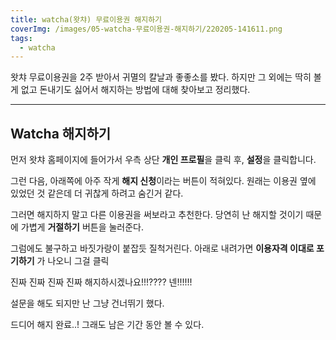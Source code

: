 ```yaml
---
title: watcha(왓챠) 무료이용권 해지하기
coverImg: /images/05-watcha-무료이용권-해지하기/220205-141611.png
tags:
  - watcha
---
```


왓챠 무료이용권을 2주 받아서 귀멸의 칼날과 좋좋소를 봤다. 하지만 그 외에는 딱히 볼 게 없고 돈내기도 싫어서 해지하는 방법에 대해 찾아보고 정리했다.

<!-- more -->

---

## Watcha 해지하기

먼저 왓챠 홈페이지에 들어가서 우측 상단 **개인 프로필**을 클릭 후, **설정**을 클릭합니다.

<post-img src="/images/05-watcha-무료이용권-해지하기/220205-143143.png"></post-img>

그런 다음, 아래쪽에 아주 작게 **해지 신청**이라는 버튼이 적혀있다. 원래는 이용권 옆에 있었던 것 같은데 더 귀찮게 하려고 숨긴거 같다.

<post-img src="/images/05-watcha-무료이용권-해지하기/220205-143414.png"></post-img>

그러면 해지하지 말고 다른 이용권을 써보라고 추천한다. 당연히 난 해지할 것이기 때문에 가볍게 **거절하기** 버튼을 눌러준다.

<post-img src="/images/05-watcha-무료이용권-해지하기/220205-150828.png"></post-img>

그럼에도 불구하고 바짓가랑이 붙잡듯 질척거린다. 아래로 내려가면 **이용자격 이대로 포기하기** 가 나오니 그걸 클릭

<post-img src="/images/05-watcha-무료이용권-해지하기/220205-151102.png"></post-img>

진짜 진짜 진짜 진짜 해지하시겠나요!!!???? 넨!!!!!!

<post-img src="/images/05-watcha-무료이용권-해지하기/220205-153021.png"></post-img>

설문을 해도 되지만 난 그냥 건너뛰기 했다.

<post-img src="/images/05-watcha-무료이용권-해지하기/220205-153134.png"></post-img>

드디어 해지 완료..! 그래도 남은 기간 동안 볼 수 있다.

<post-img src="/images/05-watcha-무료이용권-해지하기/220205-153105.png"></post-img>
